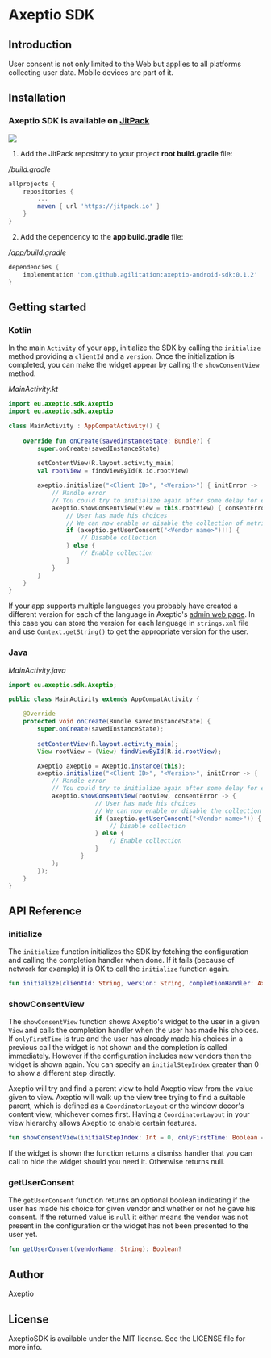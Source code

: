 # Axeptio SDK

## Introduction

User consent is not only limited to the Web but applies to all platforms collecting user data. Mobile devices are part of it.

## Installation

### Axeptio SDK is available on [JitPack](https://jitpack.io/#agilitation/axeptio-android-sdk)
[![](https://jitpack.io/v/agilitation/axeptio-android-sdk.svg)](https://jitpack.io/#agilitation/axeptio-android-sdk)

1. Add the JitPack repository to your project **root build.gradle** file:

*/build.gradle*
```gradle
allprojects {
    repositories {
        ...
        maven { url 'https://jitpack.io' }
    }
}
```

2. Add the dependency to the **app build.gradle** file:

*/app/build.gradle*
```gradle
dependencies {
    implementation 'com.github.agilitation:axeptio-android-sdk:0.1.2'
}
```

## Getting started

### Kotlin

In the main `Activity` of your app, initialize the SDK by calling the `initialize` method providing a `clientId` and a `version`. Once the initialization is completed, you can make the widget appear by calling the `showConsentView` method.

*MainActivity.kt*
```kotlin
import eu.axeptio.sdk.Axeptio
import eu.axeptio.sdk.axeptio

class MainActivity : AppCompatActivity() {
    
    override fun onCreate(savedInstanceState: Bundle?) {
        super.onCreate(savedInstanceState)
        
        setContentView(R.layout.activity_main)
        val rootView = findViewById(R.id.rootView)

        axeptio.initialize("<Client ID>", "<Version>") { initError ->
            // Handle error
            // You could try to initialize again after some delay for example
            axeptio.showConsentView(view = this.rootView) { consentError ->
                // User has made his choices
                // We can now enable or disable the collection of metrics of the analytics library
                if (axeptio.getUserConsent("<Vendor name>")!!) {
                    // Disable collection
                } else {
                    // Enable collection
                }
            }
        }
    }
}
```

If your app supports multiple languages you probably have created a different version for each of the language in Axeptio's [admin web page](https://admin.axeptio.eu). In this case you can store the version for each language in `strings.xml` file and use `Context.getString()` to get the appropriate version for the user.

### Java

*MainActivity.java*
```java
import eu.axeptio.sdk.Axeptio;

public class MainActivity extends AppCompatActivity {

    @Override
    protected void onCreate(Bundle savedInstanceState) {
        super.onCreate(savedInstanceState);
        
        setContentView(R.layout.activity_main);
        View rootView = (View) findViewById(R.id.rootView);

        Axeptio axeptio = Axeptio.instance(this);
        axeptio.initialize("<Client ID>", "<Version>", initError -> {
            // Handle error
            // You could try to initialize again after some delay for example
            axeptio.showConsentView(rootView, consentError -> {
                        // User has made his choices
                        // We can now enable or disable the collection of metrics of the analytics library
                        if (axeptio.getUserConsent("<Vendor name>")) {
                            // Disable collection
                        } else {
                            // Enable collection
                        }
                    }
            );
        });
    }
}
```

## API Reference

### initialize

The `initialize` function initializes the SDK by fetching the configuration and calling the completion handler when done. If it fails (because of network for example) it is OK to call the `initialize` function again.

```kotlin
fun initialize(clientId: String, version: String, completionHandler: Axeptio.CompletionHandler)
```

### showConsentView

The `showConsentView` function shows Axeptio's widget to the user in a given `View` and calls the completion handler when the user has made his choices. If `onlyFirstTime` is true and the user has already made his choices in a previous call the widget is not shown and the completion is called immediately. However if the configuration includes new vendors then the widget is shown again. You can specify an `initialStepIndex` greater than 0 to show a different step directly.

Axeptio will try and find a parent view to hold Axeptio view from the value given to view. Axeptio will walk up the view tree trying to find a suitable parent, which is defined as a `CoordinatorLayout` or the window decor's content view, whichever comes first. 
Having a `CoordinatorLayout` in your view hierarchy allows Axeptio to enable certain features.

```kotlin
fun showConsentView(initialStepIndex: Int = 0, onlyFirstTime: Boolean = true, view: View, completionHandler: Axeptio.CompletionHandler): (() → Unit)?
```

If the widget is shown the function returns a dismiss handler that you can call to hide the widget should you need it. Otherwise returns null.

### getUserConsent

The `getUserConsent` function returns an optional boolean indicating if the user has made his choice for given vendor and whether or not he gave his consent. If the returned value is `null` it either means the vendor was not present in the configuration or the widget has not been presented to the user yet.

```kotlin
fun getUserConsent(vendorName: String): Boolean?
```

## Author

Axeptio

## License

AxeptioSDK is available under the MIT license. See the LICENSE file for more info.
